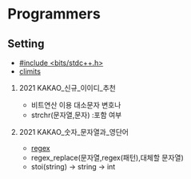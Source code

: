 # Programmers

## Setting
- [#include <bits/stdc++.h>](https://raeyoungii.github.io/bits-stdc++.h/)
-  [climits](https://docs.microsoft.com/ko-kr/cpp/c-language/cpp-integer-limits?view=msvc-160)


1.  2021 KAKAO_신규_이이디_추천
    -   비트연산 이용 대소문자 변호나
    -   strchr(문자열,문자) :포함 여부 

2.  2021 KAKAO_숫자_문자열과_영단어
    -   [regex](https://modoocode.com/303)
    -   regex_replace(문자열,regex(패턴),대체할 문자열)
    -   stoi(string) -> string -> int